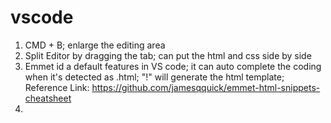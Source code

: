 # vscode

1. CMD + B; enlarge the editing area
2. Split Editor by dragging the tab; can put the html and css side by side
3. Emmet id a default features in VS code; it can auto complete the coding when it's detected as .html; "!" will generate the html template;
   Reference Link: https://github.com/jamesqquick/emmet-html-snippets-cheatsheet
4. 
